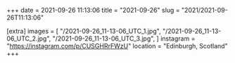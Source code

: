 +++
date = 2021-09-26 11:13:06
title = "2021-09-26"
slug = "2021/2021-09-26T11:13:06"

[extra]
images = [
    "/2021-09-26_11-13-06_UTC_1.jpg",
    "/2021-09-26_11-13-06_UTC_2.jpg",
    "/2021-09-26_11-13-06_UTC_3.jpg",
]
instagram = "https://instagram.com/p/CUSGHRrFWzU"
location = "Edinburgh, Scotland"
+++

